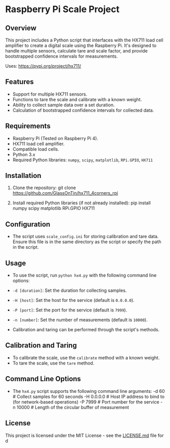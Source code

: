 # Raspberry Pi Scale Project

## Overview
This project includes a Python script that interfaces with the HX711 load cell amplifier to create a digital scale using the Raspberry Pi. It's designed to handle multiple sensors, calculate tare and scale factor, and provide bootstrapped confidence intervals for measurements.

Uses: https://pypi.org/project/hx711/

## Features
- Support for multiple HX711 sensors.
- Functions to tare the scale and calibrate with a known weight.
- Ability to collect sample data over a set duration.
- Calculation of bootstrapped confidence intervals for collected data.

## Requirements
- Raspberry Pi (Tested on Raspberry Pi 4).
- HX711 load cell amplifier.
- Compatible load cells.
- Python 3.x
- Required Python libraries: `numpy`, `scipy`, `matplotlib`, `RPi.GPIO`, `HX711`

## Installation
1. Clone the repository:
git clone https://github.com/GlassOnTin/hx711_4corners_rpi

2. Install required Python libraries (if not already installed):
pip install numpy scipy matplotlib RPi.GPIO HX711

## Configuration
- The script uses `scale_config.ini` for storing calibration and tare data. Ensure this file is in the same directory as the script or specify the path in the script.

## Usage
- To use the script, run `python hx4.py` with the following command line options:
- `-d [duration]`: Set the duration for collecting samples.
- `-H [host]`: Set the host for the service (default is `0.0.0.0`).
- `-P [port]`: Set the port for the service (default is `7999`).
- `-n [number]`: Set the number of measurements (default is `10000`).

- Calibration and taring can be performed through the script's methods.

## Calibration and Taring
- To calibrate the scale, use the `calibrate` method with a known weight.
- To tare the scale, use the `tare` method.

## Command Line Options
- The `hx4.py` script supports the following command line arguments:
-d 60 # Collect samples for 60 seconds
-H 0.0.0.0 # Host IP address to bind to (for network-based operations)
-P 7999 # Port number for the service
-n 10000 # Length of the circular buffer of measurement

## License
This project is licensed under the MIT License - see the [LICENSE.md](LICENSE.md) file for d